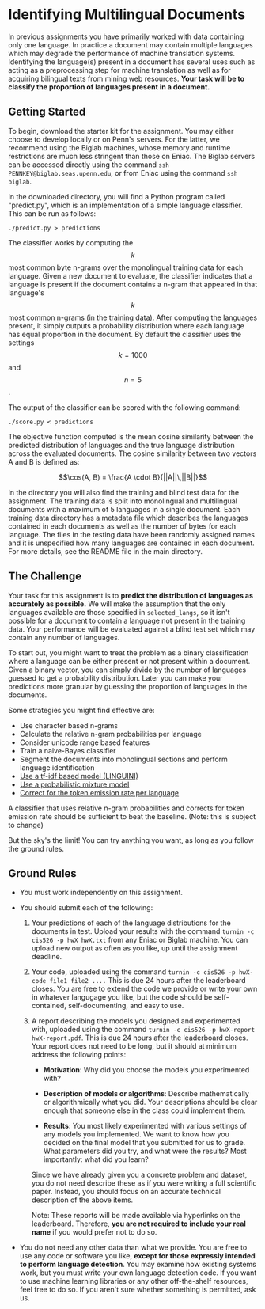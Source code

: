 # Identifying Multilingual Documents

In previous assignments you have primarily worked with data containing only one language. In practice
a document may contain multiple languages which may degrade the performance of machine translation systems. Identifying the language(s) present in a document has several
uses such as acting as a preprocessing step for machine translation as well as for acquiring bilingual texts from
mining web resources. __Your task will be to classify the proportion of languages present in a document.__

## Getting Started

To begin, download the starter kit for the assignment. You may either choose to develop locally or on Penn's servers. 
For the latter, we recommend using the Biglab machines, whose memory and runtime restrictions are much less stringent 
than those on Eniac. The Biglab servers can be accessed directly using the command `ssh PENNKEY@biglab.seas.upenn.edu`, 
or from Eniac using the command `ssh biglab`.

In the downloaded directory, you will find a Python program called "predict.py", which is an implementation of a simple language classifier.
This can be run as follows:

    ./predict.py > predictions

The classifier works by computing the $$k$$ most common byte n-grams over the monolingual training data for each language. Given a new
document to evaluate, the classifier indicates that a language is present if the document contains a n-gram that appeared in that
language's $$k$$ most common n-grams (in the training data). After computing the languages present, it simply outputs a probability distribution where each
language has equal proportion in the document. By default the classifier uses the settings $$k = 1000$$ and $$n = 5$$.

The output of the classifier can be scored with the following command:

    ./score.py < predictions

The objective function computed is the mean cosine similarity between the predicted distribution of languages and the true language distribution across the evaluated documents.
The cosine similarity between two vectors A and B is defined as:

$$\cos(A, B) = \frac{A \cdot B}{||A||\,||B||}$$

In the directory you will also find the training and blind test data for the assignment. The training data is split into monolingual and multilingual documents with a maximum of 5 languages in a single document. Each training data directory has a metadata file which describes the languages contained in each documents as well as the number of bytes for each language. The files in the testing data have been randomly assigned names and it is unspecified how many languages are contained in each document. For more details, see the README file in the main directory.

## The Challenge

Your task for this assignment is to __predict the distribution of languages as accurately as possible.__ We will make the assumption that the only languages
available are those specified in `selected_langs`, so it isn't possible for a document to contain a language not present in the training data. Your performance
will be evaluated against a blind test set which may contain any number of languages.

To start out, you might want to treat the problem as a binary classification where a language can be either present or not present within a document. Given a binary
vector, you can simply divide by the number of languages guessed to get a probability distribution. Later you can make your predictions more granular by guessing
the proportion of languages in the documents.

Some strategies you might find effective are:

 * Use character based n-grams
 * Calculate the relative n-gram probabilities per language
 * Consider unicode range based features
 * Train a naive-Bayes classifier
 * Segment the documents into monolingual sections and perform language identification
 * [Use a tf-idf based model (LINGUINI)](http://citeseerx.ist.psu.edu/viewdoc/summary?doi=10.1.1.107.2022)
 * [Use a probabilistic mixture model](http://www.transacl.org/wp-content/uploads/2014/02/38.pdf)
 * [Correct for the token emission rate per language](http://www.transacl.org/wp-content/uploads/2014/02/38.pdf)

A classifier that uses relative n-gram probabilities and corrects for token emission rate should be sufficient to beat the baseline. (Note: this is subject to change)

But the sky's the limit! You can try anything you want, as long as you follow the ground rules.

## Ground Rules

* You must work independently on this assignment.
* You should submit each of the following:
    1. Your predictions of each of the language distributions for the documents in test. Upload your results with the command `turnin -c cis526 -p hwX hwX.txt` from any Eniac or Biglab machine. You can upload new output as often as you like, up until the assignment deadline.

    2. Your code, uploaded using the command `turnin -c cis526 -p hwX-code file1 file2 ....` This is due 24 hours after the leaderboard closes. You are free to extend the code we provide or write your own in whatever langugage you like, but the code should be self-contained, self-documenting, and easy to use.

    3. A report describing the models you designed and experimented with, uploaded using the command `turnin -c cis526 -p hwX-report hwX-report.pdf`. This is due 24 hours after the leaderboard closes. Your report does not need to be long, but it should at minimum address the following points:
           
        * __Motivation__: Why did you choose the models you experimented with?

        * __Description of models or algorithms__: Describe mathematically or algorithmically what you did. Your descriptions should be clear enough that someone else in the class could implement them.

        * __Results__: You most likely experimented with various settings of any models you implemented. We want to know how you decided on the final model that you submitted for us to grade. What parameters did you try, and what were the results? Most importantly: what did you learn?

         Since we have already given you a concrete problem and dataset, you do not need describe these as if you were writing a full scientific paper. Instead, you should focus on an accurate technical description of the above items.

          Note: These reports will be made available via hyperlinks on the leaderboard. Therefore, __you are not required to include your real name__ if you would prefer not to do so.

* You do not need any other data than what we provide. You are free to use any code or software you like, __except for those expressly intended to perform language detection__. You may examine how existing systems work, but you must write your own language detection code. If you want to use machine learning libraries or any other off-the-shelf resources, feel free to do so. If you aren't sure whether something is permitted, ask us.
